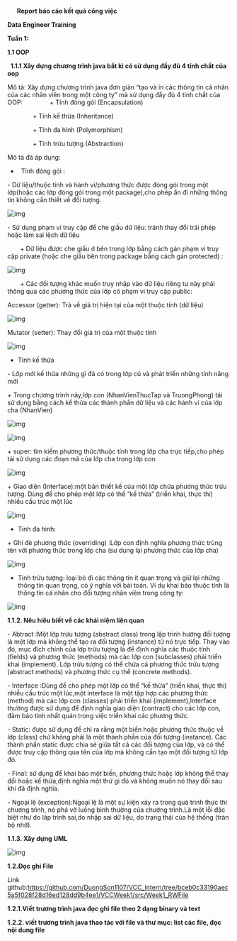 `	`**Report báo cáo kết quả công việc**

**Data Engineer Training**

**Tuần 1:**

**1.1 OOP**

` `**1.1.1 Xây dựng chương trình java bất kì có sử dụng đầy đủ 4 tính chất của oop** 

Mô tả: Xây dựng chương trình java đơn giản “tạo và in các thông tin cá nhân của các nhân viên trong một công ty” mà sử dụng đẩy đủ 4 tính chất của OOP:
`        `+ Tính đóng gói (Encapsulation)

`        `+ Tính kế thừa (Inheritance)

`        `+ Tính đa hình (Polymorphism)

`        `+ Tính  trừu tượng (Abstraction)



Mô tả đã áp dụng:

- ` `Tính đóng gói :

\- Dữ liệu/thuộc tính và hành vi/phương thức được đóng gói trong một lớp(hoặc các lớp đóng gói trong một package),cho phép ẩn đi những thông tin không cần thiết về đối tượng.

![img](https://i.imgur.com/vnBK3FK.png)




\- Sử dụng phạm vi truy cập để che giấu dữ liệu: tránh thay đổi trái phép hoặc làm sai lệch dữ liệu

`    `+ Dữ liệu được che giấu ở bên trong lớp bằng cách gán phạm vi truy cập private (hoặc che giấu bên trong package bằng cách gán protected) :



![img](https://i.imgur.com/AveRVof.png)



`    `+ Các đối tượng khác muốn truy nhập vào dữ liệu riêng tư này phải thông qua các phương thức của lớp có phạm vi truy cập public:

Accessor (getter): Trả về giá trị hiện tại của một thuộc tính (dữ liệu)

![img](https://i.imgur.com/F6mOkky.png)

Mutator (setter): Thay đổi giá trị của một thuộc tính

![img](https://i.imgur.com/Xj11594.png)

- Tính kế thừa

\- Lớp mới kế thừa những gì đã có trong lớp cũ và phát triển những tính năng mới

\+ Trong chương trình này,lớp con (NhanVienThucTap và TruongPhong) tái sử dụng bằng cách kế thừa các thành phần dữ liệu và các hành vi của lớp cha (NhanVien)

![img](https://i.imgur.com/VGNJbZU.png)

![img](https://i.imgur.com/XcXH8x1.png)


\+ super: tìm kiếm phương thức/thuộc tính trong lớp cha trực tiếp,cho phép tái sử dụng các đoạn mã của lớp cha trong lớp con

![img](https://i.imgur.com/OWFevxP.png)

\+ Giao diện (Interface):một bản thiết kế của một lớp chứa phương thức trừu tượng. Dùng để cho phép một lớp có thể “kế thừa” (triển 	khai, thực thi) nhiều cấu trúc một lúc

![img](https://i.imgur.com/bkcNHI6.png)

- Tính đa hình:

\+ Ghi đè phương thức (overriding) :Lớp con định nghĩa phương thức trùng tên với phương thức trong lớp cha (sư dụng lại phương thức của lớp cha)

![img](https://i.imgur.com/TFrCSKj.png)

- Tính trừu tượng: loại bỏ đi các thông tin ít quan trọng và giữ lại những thông tin quan trọng, có ý nghĩa với bài toán. Ví dụ khai báo thuộc tính là thông tin cá nhân cho đối tượng nhân viên trong công ty:

![img](https://i.imgur.com/8PeVWXQ.png)

**1.1.2. Nêu hiểu biết về các khái niệm liên quan**

\- Abtract :Một lớp trừu tượng (abstract class) trong lập trình hướng đối tượng là một lớp mà không thể tạo ra đối tượng (instance) từ nó trực tiếp. Thay vào đó, mục đích chính của lớp trừu tượng là để định nghĩa các thuộc tính (fields) và phương thức (methods) mà các lớp con (subclasses) phải triển khai (implement). Lớp trừu tượng có thể chứa cả phương thức trừu tượng (abstract methods) và phương thức cụ thể (concrete methods).

\- Interface :Dùng để cho phép một lớp có thể “kế thừa” (triển khai, thực thi) nhiều cấu trúc một lúc,một interface là một tập hợp các phương thức (method) mà các lớp con (classes) phải triển khai (implement),Interface thường được sử dụng để định nghĩa giao diện (contract) cho các lớp con, đảm bảo tính nhất quán trong việc triển khai các phương thức.

\- Static: được sử dụng để chỉ ra rằng một biến hoặc phương thức thuộc về lớp (class) chứ không phải là một thành phần của đối tượng (instance). Các thành phần static được chia sẻ giữa tất cả các đối tượng của lớp, và  có thể được truy cập thông qua tên của lớp mà không cần tạo một đối tượng từ lớp đó.	

\- Final: sử dụng để khai báo một biến, phương thức hoặc lớp không thể thay đổi hoặc kế thừa,định nghĩa một thứ gì đó và không muốn nó thay đổi sau khi đã định nghĩa.

\- Ngoại lệ (exception):Ngoại lệ là một sự kiện xảy ra trong quá trình thực thi chương trình, nó phá vỡ luồng bình thường của chương trình.Là một lỗi đặc biệt như do lâp trình sai,do nhập sai dữ liệu, do trạng thái của hệ thống (tràn bộ nhớ).



**1.1.3. Xây dựng UML**

![img](https://i.imgur.com/LXOk6v0.png)



**1.2.Đọc ghi File**	

Link github:https://github.com/DuongSon1107/VCC_Intern/tree/bceb0c33190aec5a5f028f28d16ed128dd9b4ee1/VCCWeek1/src/Week1_RWFile

**1.2.1.Viết trương trình java đọc ghi file theo 2 dạng binary và text**

**1.2.2. viết trương trình java thao tác với file và thư mục: list các file, đọc nội dung file**

